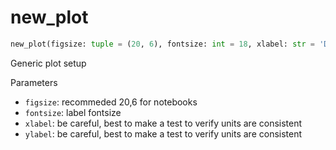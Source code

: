 # new_plot
```python
new_plot(figsize: tuple = (20, 6), fontsize: int = 18, xlabel: str = 'Discharge (cms)', ylabel: str = 'Stage') -> <function subplots at 0x00000206243D5BF8>
```

Generic plot setup

Parameters

 - `figsize`: recommeded 20,6 for notebooks
 - `fontsize`: label fontsize
 - `xlabel`: be careful, best to make a test to verify units are consistent
 - `ylabel`: be careful, best to make a test to verify units are consistent
